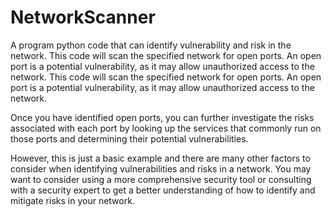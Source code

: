 # NetworkScanner
A program python code that can identify vulnerability and risk in the network. This code will scan the specified network for open ports. An open port is a potential vulnerability, as it may allow unauthorized access to the network. 
This code will scan the specified network for open ports. An open port is a potential vulnerability, as it may allow unauthorized access to the network.

Once you have identified open ports, you can further investigate the risks associated with each port by looking up the services that commonly run on those ports and determining their potential vulnerabilities.

However, this is just a basic example and there are many other factors to consider when identifying vulnerabilities and risks in a network. You may want to consider using a more comprehensive security tool or consulting with a security expert to get a better understanding of how to identify and mitigate risks in your network.



